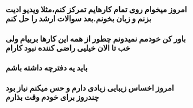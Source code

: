 امروز میخوام روی تمام کارهایم تمرکز کنم،مثلا ویدیو ادیت بزنم و زبان بخونم.بعد سوالات ارشد را حل کنم
---
باور کن خودمم نمیدونم چطور از همه این کارها بربیام ولی خب تا الان خیلیی راضی کننده نبود کارام
---
باید یه دفترچه داشته باشم
---
امروز اخساس زیبایی زیادی دارم و حس میکنم نیاز بود چندروز برای خودم وقت بذارم
---
